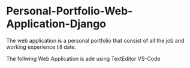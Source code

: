 # Personal-Portfolio-Web-Application-Django
The web application is a personal portfolio that consist of all the job and working experience till date.

The follwing Web Application is ade using TextEditor VS-Code 
